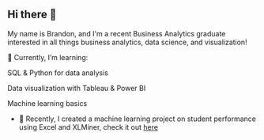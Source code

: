 ## Hi there 👋

My name is Brandon, and I'm a recent Business Analytics graduate interested in all things business analytics, data science, and visualization!

🌱 Currently, I’m learning:

SQL & Python for data analysis

Data visualization with Tableau & Power BI

Machine learning basics

- 🔭 Recently, I created a machine learning project on student performance using Excel and XLMiner, check it out [here](highschool-performance-predictive-model)

<!--
**brandonmendoza1/brandonmendoza1** is a ✨ _special_ ✨ repository because its `README.md` (this file) appears on your GitHub profile.

Here are some ideas to get you started:

- 🔭 I’m currently working on ...
- 🌱 I’m currently learning ...
- 👯 I’m looking to collaborate on ...
- 🤔 I’m looking for help with ...
- 💬 Ask me about ...
- 📫 How to reach me: ...
- 😄 Pronouns: ...
- ⚡ Fun fact: ...
-->
